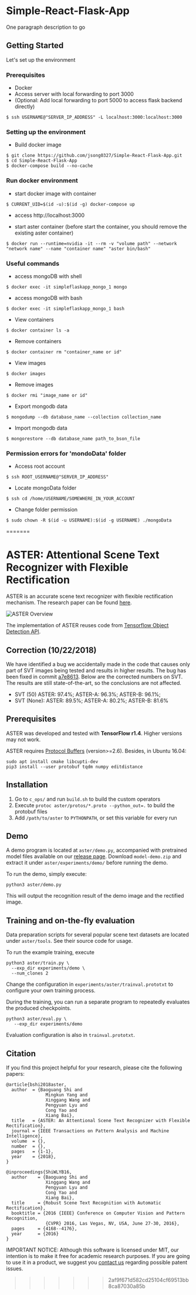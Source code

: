 # Simple-React-Flask-App

One paragraph description to go



## Getting Started

Let's set up the environment

### Prerequisites

- Docker
- Access server with local forwarding to port 3000 
- (Optional: Add local forwarding to port 5000 to access flask backend directly)
```
$ ssh USERNAME@"SERVER_IP_ADDRESS" -L localhost:3000:localhost:3000
```

### Setting up the environment
- Build docker image
```
$ git clone https://github.com/jsong0327/Simple-React-Flask-App.git
$ cd Simple-React-Flask-App
$ docker-compose build --no-cache
```

### Run docker environment
- start docker image with container
```
$ CURRENT_UID=$(id -u):$(id -g) docker-compose up
```

- access http://localhost:3000

- start aster container (before start the container, you should remove the existing aster container)
```
$ docker run --runtime=nvidia -it --rm -v "volume path" --network "network name" --name "container name" "aster bin/bash"
```




### Useful commands
- access mongoDB with shell
```
$ docker exec -it simpleflaskapp_mongo_1 mongo
```

- access mongoDB with bash
```
$ docker exec -it simpleflaskapp_mongo_1 bash
```

- View containers
```
$ docker container ls -a
```

- Remove containers
```
$ docker container rm "container_name or id"
```

- View images
```
$ docker images
```


- Remove images
```
$ docker rmi "image_name or id"
```

- Export mongodb data
```
$ mongodump --db database_name --collection collection_name
```

- Import mongodb data
```
$ mongorestore --db database_name path_to_bson_file
```


### Permission errors for 'mondoData' folder

- Access root account
```
$ ssh ROOT_USERNAME@"SERVER_IP_ADDRESS"
```
- Locate mongoData folder
```
$ ssh cd /home/USERNAME/SOMEWHERE_IN_YOUR_ACCOUNT
```
- Change folder permission
```
$ sudo chown -R $(id -u USERNAME):$(id -g USERNAME) ./mongoData
```
=======
# ASTER: Attentional Scene Text Recognizer with Flexible Rectification

ASTER is an accurate scene text recognizer with flexible rectification mechanism. The research paper can be found [here](https://ieeexplore.ieee.org/abstract/document/8395027/).

![ASTER Overview](overview.png)

The implementation of ASTER reuses code from [Tensorflow Object Detection API](https://github.com/tensorflow/models/tree/master/research/object_detection).

## Correction (10/22/2018)

We have identified a bug we accidentally made in the code that causes only part of SVT images being tested and results in higher results. The bug has been fixed in commit [a7e8613](https://github.com/bgshih/aster/commit/a7e8613d6308e5a7aacb1237dfa0286d73cef342). Below are the corrected numbers on SVT. The results are still state-of-the-art, so the conclusions are not affected.

  - SVT (50) ASTER: 97.4%; ASTER-A: 96.3%; ASTER-B: 96.1%; 
  - SVT (None): ASTER: 89.5%; ASTER-A: 80.2%; ASTER-B: 81.6%


## Prerequisites

ASTER was developed and tested with **TensorFlow r1.4**. Higher versions may not work.

ASTER requires [Protocol Buffers](https://github.com/google/protobuf) (version>=2.6). Besides, in Ubuntu 16.04:
```
sudo apt install cmake libcupti-dev
pip3 install --user protobuf tqdm numpy editdistance
```

## Installation
  1. Go to `c_ops/` and run `build.sh` to build the custom operators
  2. Execute `protoc aster/protos/*.proto --python_out=.` to build the protobuf files
  3. Add `/path/to/aster` to `PYTHONPATH`, or set this variable for every run

## Demo

A demo program is located at `aster/demo.py`, accompanied with pretrained model files available on our [release page](https://github.com/bgshih/aster/releases). Download `model-demo.zip` and extract it under `aster/experiments/demo/` before running the demo.

To run the demo, simply execute:

```
python3 aster/demo.py
```

This will output the recognition result of the demo image and the rectified image.

## Training and on-the-fly evaluation

Data preparation scripts for several popular scene text datasets are located under `aster/tools`. See their source code for usage.

To run the example training, execute

```
python3 aster/train.py \
  --exp_dir experiments/demo \
  --num_clones 2
```

Change the configuration in `experiments/aster/trainval.prototxt` to configure your own training process.

During the training, you can run a separate program to repeatedly evaluates the produced checkpoints.

```
python3 aster/eval.py \
   --exp_dir experiments/demo
```

Evaluation configuration is also in `trainval.prototxt`.

## Citation

If you find this project helpful for your research, please cite the following papers:

```
@article{bshi2018aster,
  author  = {Baoguang Shi and
               Mingkun Yang and
               Xinggang Wang and
               Pengyuan Lyu and
               Cong Yao and
               Xiang Bai},
  title   = {ASTER: An Attentional Scene Text Recognizer with Flexible Rectification},
  journal = {IEEE Transactions on Pattern Analysis and Machine Intelligence}, 
  volume  = {}, 
  number  = {}, 
  pages   = {1-1},
  year    = {2018}, 
}

@inproceedings{ShiWLYB16,
  author    = {Baoguang Shi and
               Xinggang Wang and
               Pengyuan Lyu and
               Cong Yao and
               Xiang Bai},
  title     = {Robust Scene Text Recognition with Automatic Rectification},
  booktitle = {2016 {IEEE} Conference on Computer Vision and Pattern Recognition,
               {CVPR} 2016, Las Vegas, NV, USA, June 27-30, 2016},
  pages     = {4168--4176},
  year      = {2016}
}
```

IMPORTANT NOTICE: Although this software is licensed under MIT, our intention is to make it free for academic research purposes. If you are going to use it in a product, we suggest you [contact us](xbai@hust.edu.cn) regarding possible patent issues.
>>>>>>> 2af9f671d582cd25104cf69513bb8ca87030a85b
